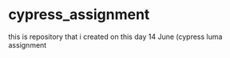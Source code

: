 # cypress_assignment
this is repository that i created on this day 14 June (cypress luma assignment

